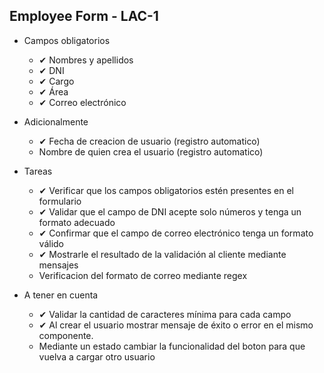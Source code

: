 ## Employee Form - LAC-1

- Campos obligatorios

  - ✔ Nombres y apellidos
  - ✔ DNI
  - ✔ Cargo
  - ✔ Área
  - ✔ Correo electrónico

- Adicionalmente

  - ✔ Fecha de creacion de usuario (registro automatico)
  - Nombre de quien crea el usuario (registro automatico)

- Tareas

  - ✔ Verificar que los campos obligatorios estén presentes en el formulario
  - ✔ Validar que el campo de DNI acepte solo números y tenga un formato adecuado
  - ✔ Confirmar que el campo de correo electrónico tenga un formato válido
  - ✔ Mostrarle el resultado de la validación al cliente mediante mensajes
  - Verificacion del formato de correo mediante regex

- A tener en cuenta
  - ✔ Validar la cantidad de caracteres mínima para cada campo
  - ✔ Al crear el usuario mostrar mensaje de éxito o error en el mismo componente.
  - Mediante un estado cambiar la funcionalidad del boton para que vuelva a cargar otro usuario
